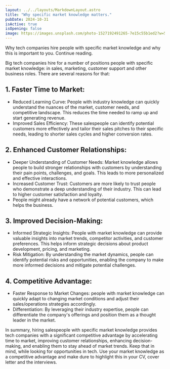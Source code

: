 ```yaml
---
layout: ../../layouts/MarkdownLayout.astro
title: "Why specific market knowledge matters."
pubDate: 2024-10-31
isActive: true
isOpening: false
image: https://images.unsplash.com/photo-1527192491265-7e15c55b1ed2?w=500
---
```


Why tech companies hire people with specific market knowledge and why this is important to you. Continue reading.

Big tech companies hire for a number of positions people with specific market knowledge: in sales, marketing, customer support and other business roles. There are several reasons for that:
## 1. Faster Time to Market:
- Reduced Learning Curve: People with industry knowledge can quickly understand the nuances of the market, customer needs, and competitive landscape. This reduces the time needed to ramp up and start generating revenue.  
- Improved Sales Efficiency: These salespeople can identify potential customers more effectively and tailor their sales pitches to their specific needs, leading to shorter sales cycles and higher conversion rates.

## 2. Enhanced Customer Relationships:
- Deeper Understanding of Customer Needs: Market knowledge allows people to build stronger relationships with customers by understanding their pain points, challenges, and goals. This leads to more personalized and effective interactions.
- Increased Customer Trust: Customers are more likely to trust people who demonstrate a deep understanding of their industry. This can lead to higher customer satisfaction and loyalty.
- People might already have a network of potential customers, which helps the business.
  
## 3. Improved Decision-Making:
- Informed Strategic Insights: People with market knowledge can provide valuable insights into market trends, competitor activities, and customer preferences. This helps inform strategic decisions about product development, pricing, and marketing.  
- Risk Mitigation: By understanding the market dynamics, people can identify potential risks and opportunities, enabling the company to make more informed decisions and mitigate potential challenges.
  
## 4. Competitive Advantage:
- Faster Response to Market Changes: people with market knowledge can quickly adapt to changing market conditions and adjust their sales/operations strategies accordingly.  
- Differentiation: By leveraging their industry expertise, people can differentiate the company's offerings and position them as a thought leader in the market.
  
In summary, hiring salespeople with specific market knowledge provides tech companies with a significant competitive advantage by accelerating time to market, improving customer relationships, enhancing decision-making, and enabling them to stay ahead of market trends.
Keep that in mind, while looking for opportunities in tech. Use your market knowledge as a competitive advantage and make dure to highlight this in your CV, cover letter and the interviews.


